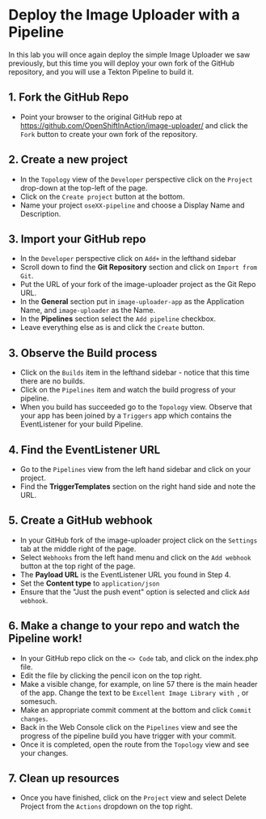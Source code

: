 # Deploy the Image Uploader with a Pipeline
In this lab you will once again deploy the simple Image Uploader we saw previously, but this time you will deploy your own fork of the GitHub repository, and you will use a Tekton Pipeline to build it.

## 1. Fork the GitHub Repo
- Point your browser to the original GitHub repo at  https://github.com/OpenShiftInAction/image-uploader/ and click the ``Fork`` button to create your own fork of the repository.

## 2. Create a new project
- In the ``Topology`` view of the ``Developer`` perspective click on the ``Project`` drop-down at the top-left of the page. 
- Click on the ``Create project`` button at the bottom. 
- Name your project ``oseXX-pipeline`` and choose a Display Name and Description. 

## 3. Import your GitHub repo
- In the ``Developer`` perspective click on ``Add+`` in the lefthand sidebar
- Scroll down to find the **Git Repository** section and click on ``Import from Git``.
- Put the URL of your fork of the image-uploader project as the Git Repo URL.
- In the **General** section put in ``image-uploader-app`` as the Application Name, and ``image-uploader`` as the Name.
- In the **Pipelines** section select the ``Add pipeline`` checkbox.
- Leave everything else as is and click the ``Create`` button.

## 3. Observe the Build process
- Click on the ``Builds`` item in the lefthand sidebar - notice that this time there are no builds.
- Click on the ``Pipelines`` item and watch the build progress of your pipeline.
- When you build has succeeded go to the ``Topology`` view. Observe that your app has been joined by a ``Triggers`` app which contains the EventListener for your build Pipeline.

## 4. Find the EventListener URL
- Go to the ``Pipelines`` view from the left hand sidebar and click on your project. 
- Find the **TriggerTemplates** section on the right hand side and note the URL.

## 5. Create a GitHub webhook
- In your GitHub fork of the image-uploader project click on the ``Settings`` tab at the middle right of the page. 
- Select ``Webhooks`` from the left hand menu and click on the ``Add webhook`` button at the top right of the page.
- The **Payload URL** is the EventListener URL you found in Step 4.
- Set the **Content type** to ``application/json``
- Ensure that the "Just the push event" option is selected and click ``Add webhook``.

## 6. Make a change to your repo and watch the Pipeline work!
- In your GitHub repo click on the ``<> Code`` tab, and click on the index.php file.
- Edit the file by clicking the pencil icon on the top right. 
- Make a visible change, for example, on line 57 there is the main header of the app. Change the text to be ``Excellent Image Library with ``, or somesuch.
- Make an appropriate commit comment at the bottom and click ``Commit changes``.
- Back in the Web Console click on the ``Pipelines`` view and see the progress of the pipeline build you have trigger with your commit. 
- Once it is completed, open the route from the ``Topology`` view and see your changes.

## 7. Clean up resources
- Once you have finished, click on the ``Project`` view and select Delete Project from the ``Actions`` dropdown on the top right.